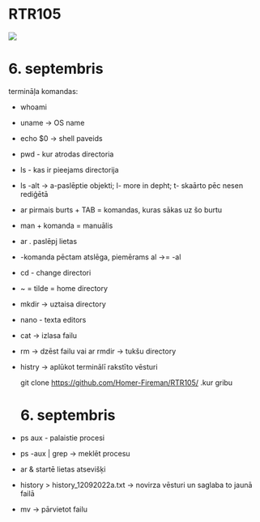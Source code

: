 # RTR105
![](https://www.thefactsite.com/wp-content/uploads/2020/09/facts-about-september.jpg)
# 6. septembris

termināļa komandas:
- whoami 
- uname -> OS name
- echo $0 -> shell paveids
- pwd - kur atrodas directoria  
- ls - kas ir pieejams directorija
- ls -alt -> a-paslēptie objekti; l- more in depht; t- skaārto pēc nesen rediģētā  
- ar pirmais burts + TAB = komandas, kuras sākas uz šo burtu  
- man + komanda = manuālis  
- ar . paslēpj lietas
- -komanda pēctam atslēga, piemērams al ->= -al  
- cd - change directori  
-  ~ = tilde = home directory  
- mkdir -> uztaisa directory  
- nano - texta editors
- cat -> izlasa failu  
- rm -> dzēst failu vai ar rmdir -> tukšu directory
- histry -> aplūkot terminālī rakstīto vēsturi

  
  git clone https://github.com/Homer-Fireman/RTR105/ .kur gribu
  
  
  # 6. septembris
  
 - ps aux - palaistie procesi
 - ps -aux | grep -> meklēt procesu
 - ar & startē lietas atsevišķi
 - history > history_12092022a.txt  -> novirza vēsturi un saglaba to jaunā failā
 - mv -> pārvietot failu
